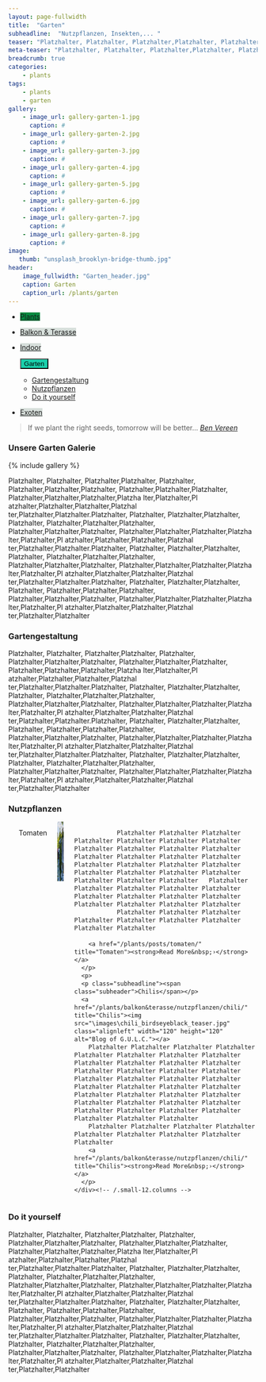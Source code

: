```yaml
---
layout: page-fullwidth
title:  "Garten"
subheadline:  "Nutzpflanzen, Insekten,... "
teaser: "Platzhalter, Platzhalter, Platzhalter,Platzhalter, Platzhalter, Platzhalter,Platzhalter,Platzhalter, Platzhalter,Platzhalter,Platzhalter, Platzhalter,Platzhalter,Platzhalter,Platzha lter,Platzhalter,Pl atzhalter,Platzhalter,Platzhalter,Platzhal ter,Platzhalter,Platzhalter,"
meta-teaser: "Platzhalter, Platzhalter, Platzhalter,Platzhalter, Platzhalter, Platzhalter,Platzhalter,Platzhalter, Platzhalter,Platzhalter,Platzhalter, Platzhalter,Platzhalter,Platzhalter,Platzha lter,Platzhalter,Pl atzhalter,Platzhalter,Platzhalter,Platzhal ter,Platzhalter,Platzhalter,"
breadcrumb: true 
categories:
    - plants
tags:
    - plants
    - garten
gallery:
    - image_url: gallery-garten-1.jpg
      caption: #
    - image_url: gallery-garten-2.jpg
      caption: #
    - image_url: gallery-garten-3.jpg
      caption: #
    - image_url: gallery-garten-4.jpg
      caption: #
    - image_url: gallery-garten-5.jpg
      caption: #
    - image_url: gallery-garten-6.jpg
      caption: #
    - image_url: gallery-garten-7.jpg
      caption: #
    - image_url: gallery-garten-8.jpg
      caption: #
image:
   thumb: "unsplash_brooklyn-bridge-thumb.jpg"
header:
    image_fullwidth: "Garten_header.jpg"
    caption: Garten
    caption_url: /plants/garten
---
```

<!--more-->
<div class="button-bar">
 <ul class="button-group radius">
    <li><a href="/plants/" class="button" style="background: rgb(3, 138, 64);">Plants</a></li>
 </ul>
 <ul class="button-group radius">
  <li><a href="/plants/balkon&terasse/" class="button" style="background: rgb(215, 223, 219);">Balkon & Terasse</a></li>
 </ul>
 <ul class="button-group radius">
  <li><a href="/plants/indoor/" class="button" style="background: rgb(215, 223, 219);">Indoor</a></li>
 </ul>
 <ul class="button-group radius">
  <button data-dropdown="drop" aria-controls="drop" aria-expanded="false" class="button dropdown" style="background: rgb(26, 207, 171);">Garten</button><br>
  <ul id="drop" data-dropdown-content class="f-dropdown" role="menu" aria-hidden="false" tabindex="-1">
            <li><a href="/plants/garten/">Gartengestaltung</a></li>
            <li><a href="/plants/garten/">Nutzpflanzen</a></li>
            <li><a href="/doityourself/">Do it yourself</a></li>
  </ul>
 </ul>
 <ul class="button-group radius">
  <li><a href="/plants/exoten/" class="button" style="background: rgb(215, 223, 219);">Exoten</a></li>
 </ul>
</div>



><span class="teaser">If we plant the right seeds, tomorrow will be better...</span> <cite>[Ben Vereen][1]</cite>

### Unsere Garten Galerie
{% include gallery %}

Platzhalter, Platzhalter, Platzhalter,Platzhalter, Platzhalter, Platzhalter,Platzhalter,Platzhalter, Platzhalter,Platzhalter,Platzhalter, Platzhalter,Platzhalter,Platzhalter,Platzha lter,Platzhalter,Pl atzhalter,Platzhalter,Platzhalter,Platzhal ter,Platzhalter,Platzhalter.Platzhalter, Platzhalter, Platzhalter,Platzhalter, Platzhalter, Platzhalter,Platzhalter,Platzhalter, Platzhalter,Platzhalter,Platzhalter, Platzhalter,Platzhalter,Platzhalter,Platzha lter,Platzhalter,Pl atzhalter,Platzhalter,Platzhalter,Platzhal ter,Platzhalter,Platzhalter.Platzhalter, Platzhalter, Platzhalter,Platzhalter, Platzhalter, Platzhalter,Platzhalter,Platzhalter, Platzhalter,Platzhalter,Platzhalter, Platzhalter,Platzhalter,Platzhalter,Platzha lter,Platzhalter,Pl atzhalter,Platzhalter,Platzhalter,Platzhal ter,Platzhalter,Platzhalter.Platzhalter, Platzhalter, Platzhalter,Platzhalter, Platzhalter, Platzhalter,Platzhalter,Platzhalter, Platzhalter,Platzhalter,Platzhalter, Platzhalter,Platzhalter,Platzhalter,Platzha lter,Platzhalter,Pl atzhalter,Platzhalter,Platzhalter,Platzhal ter,Platzhalter,Platzhalter
<!--more-->

### Gartengestaltung
<nav class="breadcrumbs" style="background: rgb(79, 20, 218);">
</nav>
Platzhalter, Platzhalter, Platzhalter,Platzhalter, Platzhalter, Platzhalter,Platzhalter,Platzhalter, Platzhalter,Platzhalter,Platzhalter, Platzhalter,Platzhalter,Platzhalter,Platzha lter,Platzhalter,Pl atzhalter,Platzhalter,Platzhalter,Platzhal ter,Platzhalter,Platzhalter.Platzhalter, Platzhalter, Platzhalter,Platzhalter, Platzhalter, Platzhalter,Platzhalter,Platzhalter, Platzhalter,Platzhalter,Platzhalter, Platzhalter,Platzhalter,Platzhalter,Platzha lter,Platzhalter,Pl atzhalter,Platzhalter,Platzhalter,Platzhal ter,Platzhalter,Platzhalter.Platzhalter, Platzhalter, Platzhalter,Platzhalter, Platzhalter, Platzhalter,Platzhalter,Platzhalter, Platzhalter,Platzhalter,Platzhalter, Platzhalter,Platzhalter,Platzhalter,Platzha lter,Platzhalter,Pl atzhalter,Platzhalter,Platzhalter,Platzhal ter,Platzhalter,Platzhalter.Platzhalter, Platzhalter, Platzhalter,Platzhalter, Platzhalter, Platzhalter,Platzhalter,Platzhalter, Platzhalter,Platzhalter,Platzhalter, Platzhalter,Platzhalter,Platzhalter,Platzha lter,Platzhalter,Pl atzhalter,Platzhalter,Platzhalter,Platzhal ter,Platzhalter,Platzhalter


### Nutzpflanzen
<nav class="breadcrumbs" style="background: rgb(63, 192, 121);">
</nav>
  <div class="row">
    <div class="small-12 columns b60">
      <p>
      <p class="subheadline"><span class="subheader">Tomaten</span></p>
        <a href="/plants/posts/tomaten/" title="Tomaten"><img src="\images\Garten_teaser.jpg" class="alignleft" width="120" height="120" alt="Blog of G.U.L.C."></a>

                Platzhalter Platzhalter Platzhalter Platzhalter Platzhalter Platzhalter Platzhalter Platzhalter Platzhalter Platzhalter Platzhalter Platzhalter Platzhalter Platzhalter Platzhalter Platzhalter Platzhalter Platzhalter Platzhalter Platzhalter Platzhalter Platzhalter Platzhalter Platzhalter Platzhalter Platzhalter   Platzhalter Platzhalter Platzhalter Platzhalter Platzhalter Platzhalter Platzhalter Platzhalter Platzhalter Platzhalter Platzhalter Platzhalter Platzhalter
                Platzhalter Platzhalter Platzhalter Platzhalter Platzhalter Platzhalter Platzhalter Platzhalter Platzhalter 

        <a href="/plants/posts/tomaten/" title="Tomaten"><strong>Read More&nbsp;›</strong></a>
      </p>
      <p>
      <p class="subheadline"><span class="subheader">Chilis</span></p>
      <a href="/plants/balkon&terasse/nutzpflanzen/chili/" title="Chilis"><img src="\images\chili_birdseyeblack_teaser.jpg" class="alignleft" width="120" height="120" alt="Blog of G.U.L.C."></a>
        Platzhalter Platzhalter Platzhalter Platzhalter Platzhalter Platzhalter Platzhalter Platzhalter Platzhalter Platzhalter Platzhalter Platzhalter Platzhalter Platzhalter Platzhalter Platzhalter Platzhalter Platzhalter Platzhalter Platzhalter Platzhalter Platzhalter Platzhalter Platzhalter Platzhalter Platzhalter Platzhalter Platzhalter Platzhalter Platzhalter Platzhalter Platzhalter Platzhalter Platzhalter Platzhalter Platzhalter Platzhalter Platzhalter Platzhalter
        Platzhalter Platzhalter Platzhalter Platzhalter Platzhalter Platzhalter Platzhalter Platzhalter Platzhalter
        <a href="/plants/balkon&terasse/nutzpflanzen/chili/" title="Chilis"><strong>Read More&nbsp;›</strong></a>
      </p>
    </div><!-- /.small-12.columns -->
  </div><!-- /.row -->

### Do it yourself
<nav class="breadcrumbs" style="background: rgb(87, 57, 29);">
</nav>
Platzhalter, Platzhalter, Platzhalter,Platzhalter, Platzhalter, Platzhalter,Platzhalter,Platzhalter, Platzhalter,Platzhalter,Platzhalter, Platzhalter,Platzhalter,Platzhalter,Platzha lter,Platzhalter,Pl atzhalter,Platzhalter,Platzhalter,Platzhal ter,Platzhalter,Platzhalter.Platzhalter, Platzhalter, Platzhalter,Platzhalter, Platzhalter, Platzhalter,Platzhalter,Platzhalter, Platzhalter,Platzhalter,Platzhalter, Platzhalter,Platzhalter,Platzhalter,Platzha lter,Platzhalter,Pl atzhalter,Platzhalter,Platzhalter,Platzhal ter,Platzhalter,Platzhalter.Platzhalter, Platzhalter, Platzhalter,Platzhalter, Platzhalter, Platzhalter,Platzhalter,Platzhalter, Platzhalter,Platzhalter,Platzhalter, Platzhalter,Platzhalter,Platzhalter,Platzha lter,Platzhalter,Pl atzhalter,Platzhalter,Platzhalter,Platzhal ter,Platzhalter,Platzhalter.Platzhalter, Platzhalter, Platzhalter,Platzhalter, Platzhalter, Platzhalter,Platzhalter,Platzhalter, Platzhalter,Platzhalter,Platzhalter, Platzhalter,Platzhalter,Platzhalter,Platzha lter,Platzhalter,Pl atzhalter,Platzhalter,Platzhalter,Platzhal ter,Platzhalter,Platzhalter


 [1]: https://en.wikipedia.org/wiki/Ben_Vereen

